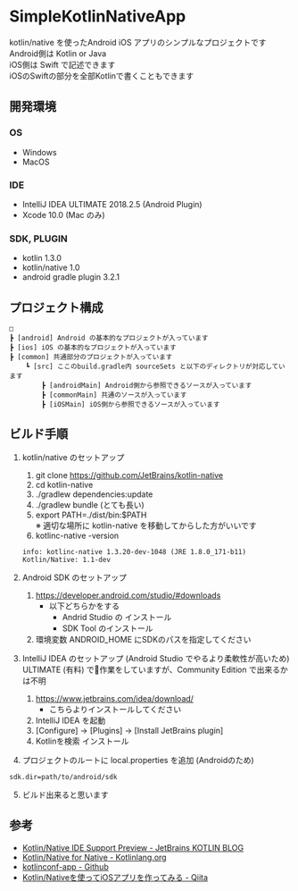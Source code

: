 # SimpleKotlinNativeApp
kotlin/native を使ったAndroid iOS アプリのシンプルなプロジェクトです  
Android側は Kotlin or Java  
iOS側は Swift で記述できます  
iOSのSwiftの部分を全部Kotlinで書くこともできます

## 開発環境
### OS
- Windows
- MacOS
### IDE
- IntelliJ IDEA ULTIMATE 2018.2.5 (Android Plugin)
- Xcode 10.0  (Mac のみ)
### SDK, PLUGIN
- kotlin 1.3.0
- kotlin/native 1.0
- android gradle plugin 3.2.1

## プロジェクト構成
```
□   
┣ [android] Android の基本的なプロジェクトが入っています
┣ [ios] iOS の基本的なプロジェクトが入っています
┣ [common] 共通部分のプロジェクトが入っています
    ┗ [src] ここのbuild.gradle内 sourceSets と以下のディレクトリが対応しています
        ┣ [androidMain] Android側から参照できるソースが入っています
        ┣ [commonMain] 共通のソースが入っています
        ┣ [iOSMain] iOS側から参照できるソースが入っています

```
    

## ビルド手順
1. kotlin/native のセットアップ
    1. git clone https://github.com/JetBrains/kotlin-native
    2. cd kotlin-native
    3. ./gradlew dependencies:update
    4. ./gradlew bundle (とても長い)
    5. export PATH=./dist/bin:$PATH  
       ※ 適切な場所に kotlin-native を移動してからした方がいいです
    6. kotlinc-native -version
    ```
    info: kotlinc-native 1.3.20-dev-1048 (JRE 1.8.0_171-b11)  
    Kotlin/Native: 1.1-dev
    ```

2. Android SDK のセットアップ
    1. https://developer.android.com/studio/#downloads
        - 以下どちらかをする
            - Andrid Studio の インストール
            - SDK Tool のインストール
    2. 環境変数 ANDROID_HOME にSDKのパスを指定してください


3. IntelliJ IDEA のセットアップ (Android Studio でやるより柔軟性が高いため)  
   ULTIMATE (有料) で作業をしていますが、Community Edition で出来るかは不明
    1. https://www.jetbrains.com/idea/download/
        - こちらよりインストールしてください
    2. IntelliJ IDEA を起動
    3. [Configure] -> [Plugins] ->  [Install JetBrains plugin]
    4. Kotlinを検索 インストール

4. プロジェクトのルートに local.properties を追加 (Androidのため)
```local.properties
sdk.dir=path/to/android/sdk
```

5. ビルド出来ると思います

## 参考
- [Kotlin/Native IDE Support Preview - JetBrains KOTLIN BLOG](https://blog.jetbrains.com/kotlin/2017/11/kotlinnative-ide-support-preview/)
- [Kotlin/Native for Native - Kotlinlang.org](https://kotlinlang.org/docs/reference/native-overview.html)
- [kotlinconf-app - Github](https://github.com/JetBrains/kotlinconf-app)
- [Kotlin/Nativeを使ってiOSアプリを作ってみる - Qiita](https://qiita.com/noripi/items/4ee969c48b3da5ca6fbd)
